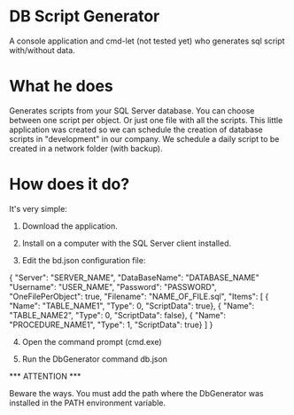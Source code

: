 
# DB Script Generator

A console application and cmd-let (not tested yet) who generates sql script with/without data.

# What he does

Generates scripts from your SQL Server database.
You can choose between one script per object. Or just one file with all the scripts.
This little application was created so we can schedule the creation of database scripts in "development" in our company.
We schedule a daily script to be created in a network folder (with backup).

# How does it do?

It's very simple:

1) Download the application.

2) Install on a computer with the SQL Server client installed.

3) Edit the bd.json configuration file:

    
{
"Server": "SERVER_NAME",
"DataBaseName": "DATABASE_NAME"
"Username": "USER_NAME",
"Password": "PASSWORD",
"OneFilePerObject": true,
"Filename": "NAME_OF_FILE.sql",
"Items":
[
{ "Name": "TABLE_NAME1", "Type": 0, "ScriptData": true},
{ "Name": "TABLE_NAME2", "Type": 0, "ScriptData": false},
{ "Name": "PROCEDURE_NAME1", "Type": 1, "ScriptData": true}
]
}

4) Open the command prompt (cmd.exe)

5) Run the DbGenerator command db.json


*** ATTENTION ***

Beware the ways. You must add the path where the DbGenerator was installed in the PATH environment variable.

